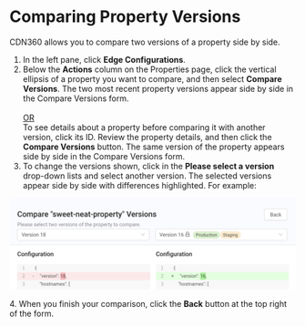 # Comparing Property Versions

CDN360 allows you to compare two versions of a property side by side.

1. In the left pane, click **Edge Configurations**.
2. Below the **Actions** column on the Properties page, click the vertical ellipsis of a property you want to compare, and then select **Compare Versions**. The two most recent property versions appear side by side in the Compare Versions form.<br><br><U>OR </u></br>
   To see details about a property before comparing it with another version, click its ID. Review the property details, and then click the **Compare Versions** button. The same version of the property appears side by side in the Compare Versions form.<br>
3. To change the versions shown, click in the **Please select a version** drop-down lists and select another version. The selected versions appear side by side with differences highlighted. For example:
<p align=center><img src="/docs/resources/images/edge-configurations/property-versions-compare.png" alt="compare versions" width="900"></p>
4. When you finish your comparison, click the <strong>Back</strong> button at the top right of the form.
